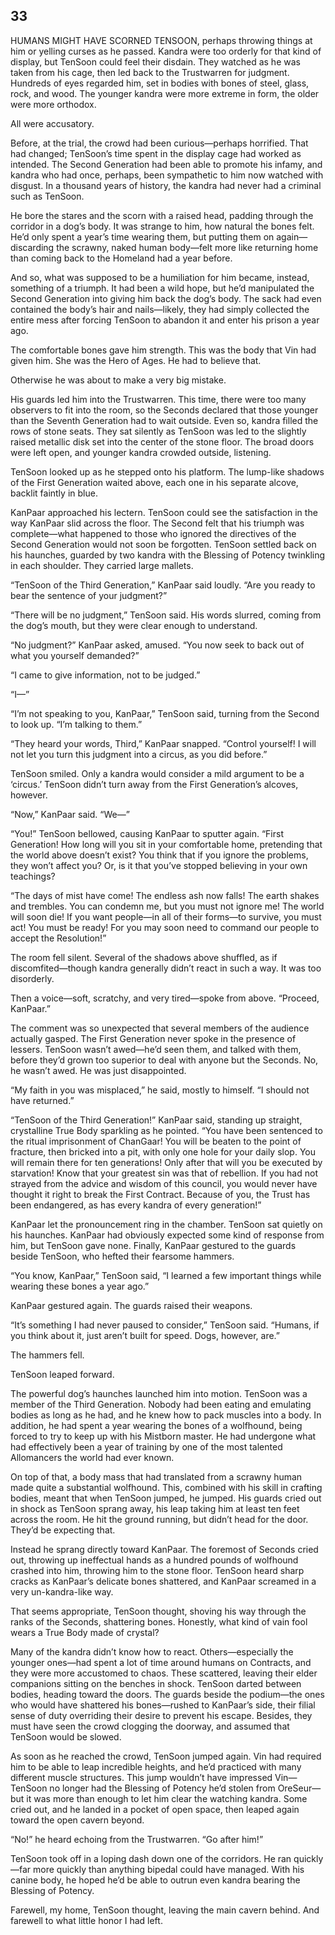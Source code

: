 ## 33


HUMANS MIGHT HAVE SCORNED TENSOON, perhaps throwing things at him or yelling curses as he passed. Kandra were too orderly for that kind of display, but TenSoon could feel their disdain. They watched as he was taken from his cage, then led back to the Trustwarren for judgment. Hundreds of eyes regarded him, set in bodies with bones of steel, glass, rock, and wood. The younger kandra were more extreme in form, the older were more orthodox.

All were accusatory.

Before, at the trial, the crowd had been curious—perhaps horrified. That had changed; TenSoon’s time spent in the display cage had worked as intended. The Second Generation had been able to promote his infamy, and kandra who had once, perhaps, been sympathetic to him now watched with disgust. In a thousand years of history, the kandra had never had a criminal such as TenSoon.

He bore the stares and the scorn with a raised head, padding through the corridor in a dog’s body. It was strange to him, how natural the bones felt. He’d only spent a year’s time wearing them, but putting them on again—discarding the scrawny, naked human body—felt more like returning home than coming back to the Homeland had a year before.

And so, what was supposed to be a humiliation for him became, instead, something of a triumph. It had been a wild hope, but he’d manipulated the Second Generation into giving him back the dog’s body. The sack had even contained the body’s hair and nails—likely, they had simply collected the entire mess after forcing TenSoon to abandon it and enter his prison a year ago.

The comfortable bones gave him strength. This was the body that Vin had given him. She was the Hero of Ages. He had to believe that.

Otherwise he was about to make a very big mistake.

His guards led him into the Trustwarren. This time, there were too many observers to fit into the room, so the Seconds declared that those younger than the Seventh Generation had to wait outside. Even so, kandra filled the rows of stone seats. They sat silently as TenSoon was led to the slightly raised metallic disk set into the center of the stone floor. The broad doors were left open, and younger kandra crowded outside, listening.

TenSoon looked up as he stepped onto his platform. The lump-like shadows of the First Generation waited above, each one in his separate alcove, backlit faintly in blue.

KanPaar approached his lectern. TenSoon could see the satisfaction in the way KanPaar slid across the floor. The Second felt that his triumph was complete—what happened to those who ignored the directives of the Second Generation would not soon be forgotten. TenSoon settled back on his haunches, guarded by two kandra with the Blessing of Potency twinkling in each shoulder. They carried large mallets.

“TenSoon of the Third Generation,” KanPaar said loudly. “Are you ready to bear the sentence of your judgment?”

“There will be no judgment,” TenSoon said. His words slurred, coming from the dog’s mouth, but they were clear enough to understand.

“No judgment?” KanPaar asked, amused. “You now seek to back out of what you yourself demanded?”

“I came to give information, not to be judged.”

“I—”

“I’m not speaking to you, KanPaar,” TenSoon said, turning from the Second to look up. “I’m talking to them.”

“They heard your words, Third,” KanPaar snapped. “Control yourself! I will not let you turn this judgment into a circus, as you did before.”

TenSoon smiled. Only a kandra would consider a mild argument to be a ‘circus.’ TenSoon didn’t turn away from the First Generation’s alcoves, however.

“Now,” KanPaar said. “We—”

“You!” TenSoon bellowed, causing KanPaar to sputter again. “First Generation! How long will you sit in your comfortable home, pretending that the world above doesn’t exist? You think that if you ignore the problems, they won’t affect you? Or, is it that you’ve stopped believing in your own teachings?

“The days of mist have come! The endless ash now falls! The earth shakes and trembles. You can condemn me, but you must not ignore me! The world will soon die! If you want people—in all of their forms—to survive, you must act! You must be ready! For you may soon need to command our people to accept the Resolution!”

The room fell silent. Several of the shadows above shuffled, as if discomfited—though kandra generally didn’t react in such a way. It was too disorderly.

Then a voice—soft, scratchy, and very tired—spoke from above. “Proceed, KanPaar.”

The comment was so unexpected that several members of the audience actually gasped. The First Generation never spoke in the presence of lessers. TenSoon wasn’t awed—he’d seen them, and talked with them, before they’d grown too superior to deal with anyone but the Seconds. No, he wasn’t awed. He was just disappointed.

“My faith in you was misplaced,” he said, mostly to himself. “I should not have returned.”

“TenSoon of the Third Generation!” KanPaar said, standing up straight, crystalline True Body sparkling as he pointed. “You have been sentenced to the ritual imprisonment of ChanGaar! You will be beaten to the point of fracture, then bricked into a pit, with only one hole for your daily slop. You will remain there for ten generations! Only after that will you be executed by starvation! Know that your greatest sin was that of rebellion. If you had not strayed from the advice and wisdom of this council, you would never have thought it right to break the First Contract. Because of you, the Trust has been endangered, as has every kandra of every generation!”

KanPaar let the pronouncement ring in the chamber. TenSoon sat quietly on his haunches. KanPaar had obviously expected some kind of response from him, but TenSoon gave none. Finally, KanPaar gestured to the guards beside TenSoon, who hefted their fearsome hammers.

“You know, KanPaar,” TenSoon said, “I learned a few important things while wearing these bones a year ago.”

KanPaar gestured again. The guards raised their weapons.

“It’s something I had never paused to consider,” TenSoon said. “Humans, if you think about it, just aren’t built for speed. Dogs, however, are.”

The hammers fell.

TenSoon leaped forward.

The powerful dog’s haunches launched him into motion. TenSoon was a member of the Third Generation. Nobody had been eating and emulating bodies as long as he had, and he knew how to pack muscles into a body. In addition, he had spent a year wearing the bones of a wolfhound, being forced to try to keep up with his Mistborn master. He had undergone what had effectively been a year of training by one of the most talented Allomancers the world had ever known.

On top of that, a body mass that had translated from a scrawny human made quite a substantial wolfhound. This, combined with his skill in crafting bodies, meant that when TenSoon jumped, he jumped. His guards cried out in shock as TenSoon sprang away, his leap taking him at least ten feet across the room. He hit the ground running, but didn’t head for the door. They’d be expecting that.

Instead he sprang directly toward KanPaar. The foremost of Seconds cried out, throwing up ineffectual hands as a hundred pounds of wolfhound crashed into him, throwing him to the stone floor. TenSoon heard sharp cracks as KanPaar’s delicate bones shattered, and KanPaar screamed in a very un-kandra-like way.

That seems appropriate, TenSoon thought, shoving his way through the ranks of the Seconds, shattering bones. Honestly, what kind of vain fool wears a True Body made of crystal?

Many of the kandra didn’t know how to react. Others—especially the younger ones—had spent a lot of time around humans on Contracts, and they were more accustomed to chaos. These scattered, leaving their elder companions sitting on the benches in shock. TenSoon darted between bodies, heading toward the doors. The guards beside the podium—the ones who would have shattered his bones—rushed to KanPaar’s side, their filial sense of duty overriding their desire to prevent his escape. Besides, they must have seen the crowd clogging the doorway, and assumed that TenSoon would be slowed.

As soon as he reached the crowd, TenSoon jumped again. Vin had required him to be able to leap incredible heights, and he’d practiced with many different muscle structures. This jump wouldn’t have impressed Vin—TenSoon no longer had the Blessing of Potency he’d stolen from OreSeur—but it was more than enough to let him clear the watching kandra. Some cried out, and he landed in a pocket of open space, then leaped again toward the open cavern beyond.

“No!” he heard echoing from the Trustwarren. “Go after him!”

TenSoon took off in a loping dash down one of the corridors. He ran quickly—far more quickly than anything bipedal could have managed. With his canine body, he hoped he’d be able to outrun even kandra bearing the Blessing of Potency.

Farewell, my home, TenSoon thought, leaving the main cavern behind. And farewell to what little honor I had left.





